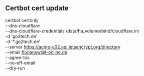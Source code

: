 ## Certbot cert update

certbot certonly \
	--dns-cloudflare \
	--dns-cloudflare-credentials /data/ha_volume/bind/cloudflare.ini \
	-d 'go2tech.de' \
	-d '*.go2tech.de' \
	--server https://acme-v02.api.letsencrypt.org/directory \
	--email floriansw@t-online.de \
	--agree-tos \
	--no-eff-email \
	--dry-run
